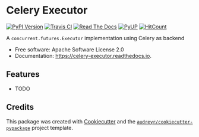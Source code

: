 Celery Executor
===============

[![PyPI Version](https://img.shields.io/pypi/v/celery-executor.svg)](https://pypi.python.org/pypi/celery-executor)
[![Travis CI](https://img.shields.io/travis/getninjas/celery-executor.svg)](https://travis-ci.org/getninjas/celery-executor)
[![Read The Docs](https://readthedocs.org/projects/celery-executor/badge/?version=latest)](https://celery-executor.readthedocs.io/en/latest/?badge=latest)
[![PyUP](https://pyup.io/repos/github/getninjas/celery-executor/shield.svg)](https://pyup.io/repos/github/getninjas/celery-executor/)
[![HitCount](http://hits.dwyl.io/getninjas/celery-executor.svg)](http://hits.dwyl.io/getninjas/celery-executor)

A `concurrent.futures.Executor` implementation using Celery as backend

* Free software: Apache Software License 2.0
* Documentation: https://celery-executor.readthedocs.io.

Features
--------

* TODO

Credits
-------

This package was created with [Cookiecutter](https://github.com/audreyr/cookiecutter) and the [`audreyr/cookiecutter-pypackage`](https://github.com/audreyr/cookiecutter-pypackage) project template.
